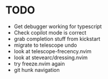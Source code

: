 # TODO

- Get debugger working for typescript
- Check copilot mode is correct
- grab completion stuff from kickstart
- migrate to telescope undo
- look at telescope-frecency.nvim
- look at stevearc/dressing.nvim
- try freeze.nvim again
- git hunk navigation
